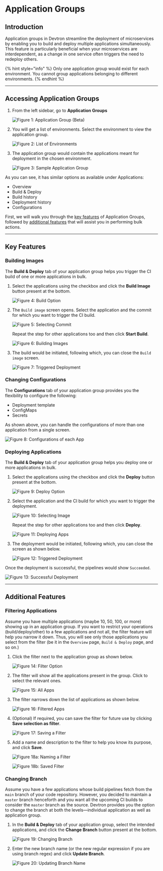 # Application Groups

## Introduction

Application groups in Devtron streamline the deployment of microservices by enabling you to build and deploy multiple applications simultaneously. This feature is particularly beneficial when your microservices are interdependent, as a change in one service often triggers the need to redeploy others.

{% hint style="info" %}
Only one application group would exist for each environment. You cannot group applications belonging to different environments.
{% endhint %}

***

## Accessing Application Groups

1.  From the left sidebar, go to **Application Groups**

    ![Figure 1: Application Group (Beta)](https://devtron-public-asset.s3.us-east-2.amazonaws.com/images/application-groups/app-group-tab.jpg)
2.  You will get a list of environments. Select the environment to view the application group.

    ![Figure 2: List of Environments](https://devtron-public-asset.s3.us-east-2.amazonaws.com/images/application-groups/app-groups.jpg)
3.  The application group would contain the applications meant for deployment in the chosen environment.

    ![Figure 3: Sample Application Group](https://devtron-public-asset.s3.us-east-2.amazonaws.com/images/application-groups/app-group-overview.jpg)

As you can see, it has similar options as available under Applications:

* Overview
* Build & Deploy
* Build history
* Deployment history
* Configurations

First, we will walk you through the [key features](broken-reference) of Application Groups, followed by [additional features](broken-reference) that will assist you in performing bulk actions.

***

## Key Features

### Building Images

The **Build & Deploy** tab of your application group helps you trigger the CI build of one or more applications in bulk.

1.  Select the applications using the checkbox and click the **Build Image** button present at the bottom.

    ![Figure 4: Build Option](https://devtron-public-asset.s3.us-east-2.amazonaws.com/images/application-groups/select-app.jpg)
2.  The `Build image` screen opens. Select the application and the commit for which you want to trigger the CI build.

    ![Figure 5: Selecting Commit](https://devtron-public-asset.s3.us-east-2.amazonaws.com/images/application-groups/select-commit-1.jpg)

    Repeat the step for other applications too and then click **Start Build**.

    ![Figure 6: Building Images](https://devtron-public-asset.s3.us-east-2.amazonaws.com/images/application-groups/select-commit-2.jpg)
3.  The build would be initiated, following which, you can close the `Build image` screen.

    ![Figure 7: Triggered Deployment](https://devtron-public-asset.s3.us-east-2.amazonaws.com/images/application-groups/build-image.jpg)

### Changing Configurations

The **Configurations** tab of your application group provides you the flexibility to configure the following:

* Deployment template
* ConfigMaps
* Secrets

As shown above, you can handle the configurations of more than one application from a single screen.

![Figure 8: Configurations of each App](https://devtron-public-asset.s3.us-east-2.amazonaws.com/images/application-groups/configurations.jpg)

### Deploying Applications

The **Build & Deploy** tab of your application group helps you deploy one or more applications in bulk.

1.  Select the applications using the checkbox and click the **Deploy** button present at the bottom.

    ![Figure 9: Deploy Option](https://devtron-public-asset.s3.us-east-2.amazonaws.com/images/application-groups/select-app-deploy.jpg)
2.  Select the application and the CI build for which you want to trigger the deployment.

    ![Figure 10: Selecting Image](https://devtron-public-asset.s3.us-east-2.amazonaws.com/images/application-groups/select-image-1.jpg)

    Repeat the step for other applications too and then click **Deploy**.

    ![Figure 11: Deploying Apps](https://devtron-public-asset.s3.us-east-2.amazonaws.com/images/application-groups/select-image-2.jpg)
3.  The deployment would be initiated, following which, you can close the screen as shown below.

    ![Figure 12: Triggered Deployment](https://devtron-public-asset.s3.us-east-2.amazonaws.com/images/application-groups/deploy-app.jpg)

Once the deployment is successful, the pipelines would show `Succeeded`.

![Figure 13: Successful Deployment](https://devtron-public-asset.s3.us-east-2.amazonaws.com/images/application-groups/successful.jpg)

***

## Additional Features

### Filtering Applications

Assume you have multiple applications (maybe 10, 50, 100, or more) showing up in an application group. If you want to restrict your operations (build/deploy/other) to a few applications and not all, the filter feature will help you narrow it down. Thus, you will see only those applications you select from the filter (be it in the `Overview` page, `Build & Deploy` page, and so on.)

1.  Click the filter next to the application group as shown below.

    ![Figure 14: Filter Option](https://devtron-public-asset.s3.us-east-2.amazonaws.com/images/application-groups/app-filter-1.jpg)
2.  The filter will show all the applications present in the group. Click to select the relevant ones.

    ![Figure 15: All Apps](https://devtron-public-asset.s3.us-east-2.amazonaws.com/images/application-groups/app-filter-2.jpg)
3.  The filter narrows down the list of applications as shown below.

    ![Figure 16: Filtered Apps](https://devtron-public-asset.s3.us-east-2.amazonaws.com/images/application-groups/app-filter-3.jpg)
4.  (Optional) If required, you can save the filter for future use by clicking **Save selection as filter**.

    ![Figure 17: Saving a Filter](https://devtron-public-asset.s3.us-east-2.amazonaws.com/images/application-groups/save-filter.jpg)
5.  Add a name and description to the filter to help you know its purpose, and click **Save**.

    ![Figure 18a: Naming a Filter](https://devtron-public-asset.s3.us-east-2.amazonaws.com/images/application-groups/save-filter-2.jpg)

    ![Figure 18b: Saved Filter](https://devtron-public-asset.s3.us-east-2.amazonaws.com/images/application-groups/save-filter-3.jpg)

### Changing Branch

Assume you have a few applications whose build pipelines fetch from the `main` branch of your code repository. However, you decided to maintain a `master` branch henceforth and you want all the upcoming CI builds to consider the `master` branch as the source. Devtron provides you the option to change the branch at both the levels—individual application as well as application group.

1.  In the **Build & Deploy** tab of your application group, select the intended applications, and click the **Change Branch** button present at the bottom.

    ![Figure 19: Changing Branch](https://devtron-public-asset.s3.us-east-2.amazonaws.com/images/application-groups/change-branch.jpg)
2.  Enter the new branch name (or the new regular expression if you are using branch regex) and click **Update Branch**.

    ![Figure 20: Updating Branch Name](https://devtron-public-asset.s3.us-east-2.amazonaws.com/images/application-groups/update-branch.jpg)
